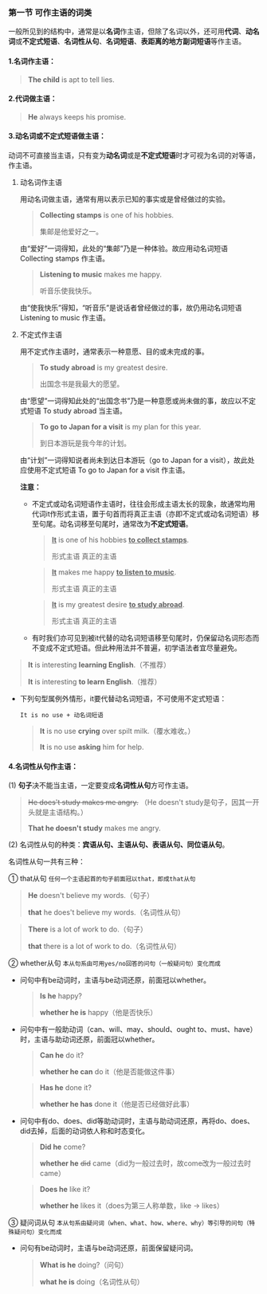 ### 第一节 可作主语的词类

一般所见到的结构中，通常是以**名词**作主语，但除了名词以外，还可用**代词**、**动名词**或**不定式短语**、**名词性从句**、**名词短语**、**表距离的地方副词短语**等作主语。 

#### 1.名词作主语：

> **The child** is apt to tell lies.

#### 2.代词做主语：

> **He** always keeps his promise.

#### 3.动名词或不定式短语做主语：

动词不可直接当主语，只有变为**动名词**或是**不定式短语**时才可视为名词的对等语，作主语。

1. 动名词作主语

   用动名词做主语，通常有用以表示已知的事实或是曾经做过的实验。

   > **Collecting stamps** is one of his hobbies.
   >
   > 集邮是他爱好之一。

   由“爱好”一词得知，此处的“集邮”乃是一种体验。故应用动名词短语 Collecting stamps 作主语。

   > **Listening to music** makes me happy.
   >
   > 听音乐使我快乐。

   由“使我快乐”得知，“听音乐”是说话者曾经做过的事，故仍用动名词短语 Listening to music 作主语。   

2. 不定式作主语

   用不定式作主语时，通常表示一种意愿、目的或未完成的事。

   > **To study abroad** is my greatest desire.
   >
   > 出国念书是我最大的愿望。

   由“愿望”一词得知此处的“出国念书”乃是一种意愿或尚未做的事，故应以不定式短语 To study abroad 当主语。 

   > **To go to Japan for a visit** is my plan for this year.
   >
   > 到日本游玩是我今年的计划。

   由“计划”一词得知说者尚未到达日本游玩（go to Japan for a visit），故此处应使用不定式短语 To go to Japan for a visit 作主语。

   **注意：**

   + 不定式或动名词短语作主语时，往往会形成主语太长的现象，故通常均用代词it作形式主语，置于句首而将真正主语（亦即不定式或动名词短语）移至句尾。动名词移至句尾时，通常改为**不定式短语**。 

     > <u>**It**</u> is one of his hobbies <u>**to collect stamps**</u>.
     >
     > 形式主语                          真正的主语

     > <u>**It**</u> makes  me happy <u>**to listen to music**</u>.
     >
     > 形式主语                     真正的主语

     > <u>**It**</u> is my greatest desire <u>**to study abroad**</u>.
     >
     > 形式主语                     真正的主语

   + 有时我们亦可见到被it代替的动名词短语移至句尾时，仍保留动名词形态而不变成不定式短语。但此种用法并不普遍，初学语法者宜尽量避免。

> **It** is interesting **learning English**.（不推荐）
>
> **It** is interesting **to learn English**.（推荐） 

+ 下列句型属例外情形，it要代替动名词短语，不可使用不定式短语：

  `It is no use + 动名词短语`

  > **It** is no use **crying** over spilt milk.（覆水难收。）
  >
  > **It** is no use **asking** him for help.

#### 4.名词性从句作主语：

(1) **句子**决不能当主语，一定要变成**名词性从句**方可作主语。

> ~~He does't study makes me angry.~~ （He doesn't study是句子，因其一开头就是主语结构。）
>
> **That he doesn't study** makes me angry.

(2) 名词性从句的种类：**宾语从句、主语从句、表语从句、同位语从句**。

名词性从句一共有三种：

① that从句 `任何一个主语起首的句子前面冠以that，即成that从句`

> **He** doesn't believe my words.（句子）
>
> **that** he does't believe my words.（名词性从句）

> **There** is a lot of work to do.（句子）
>
> **that** there is a lot of work to do.（名词性从句）

② whether从句 `本从句系由可用yes/no回答的问句（一般疑问句）变化而成`

+ 问句中有be动词时，主语与be动词还原，前面冠以whether。

  > **Is he** happy?
  >
  > **whether he is** happy（他是否快乐）

+ 问句中有一般助动词（can、will、may、should、ought to、must、have）时，主语与助动词还原，前面冠以whether。

  > **Can he** do it?
  >
  > **whether he can** do it（他是否能做这件事）

  > **Has he** done it?
  >
  > **whether he has** done it（他是否已经做好此事）

+ 问句中有do、does、did等助动词时，主语与助动词还原，再将do、does、did去掉，后面的动词依人称和时态变化。

  > **Did he** come?
  >
  > **whether he** ~~did~~ came（did为一般过去时，故come改为一般过去时came）

  > **Does he** like it?
  >
  > **whether he** likes it（does为第三人称单数，like → likes）

③ 疑问词从句 `本从句系由疑问词（when、what、how、where、why）等引导的问句（特殊疑问句）变化而成`

+ 问句有be动词时，主语与be动词还原，前面保留疑问词。

  > **What is he** doing?（问句）
  >
  > **what he is** doing（名词性从句）